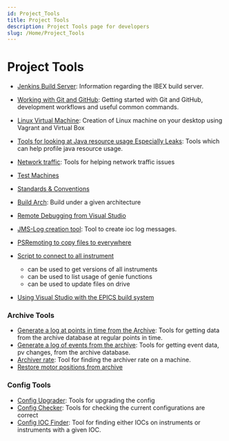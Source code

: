 ```yaml
---
id: Project_Tools
title: Project Tools
description: Project Tools page for developers
slug: /Home/Project_Tools
---
```


# Project Tools

* [Jenkins Build Server](https://github.com/ISISComputingGroup/ibex_developers_manual/wiki/Jenkins-Build-Server): Information regarding the IBEX build server.

* [Working with Git and GitHub](https://github.com/ISISComputingGroup/ibex_developers_manual/wiki/Working-with-git-and-github): Getting started with Git and GitHub, development workflows and useful common commands.

* [Linux Virtual Machine](https://github.com/ISISComputingGroup/ibex_developers_manual/wiki/building-on-linux): Creation of Linux machine on your desktop using Vagrant and Virtual Box
* [Tools for looking at Java resource usage Especially Leaks](https://github.com/ISISComputingGroup/ibex_developers_manual/wiki/Java-Resource-Usage-Tools): Tools which can help profile java resource usage.
* [Network traffic](https://github.com/ISISComputingGroup/ibex_developers_manual/wiki/Network-traffic): Tools for helping network traffic issues
* [Test Machines](https://github.com/ISISComputingGroup/ibex_developers_manual/wiki/Test-Machines)
* [Standards & Conventions](https://github.com/ISISComputingGroup/ibex_developers_manual/wiki/Standards-&-Conventions)
* [Build Arch](https://github.com/ISISComputingGroup/ibex_developers_manual/wiki/Build-Arch): Build under a given architecture
* [Remote Debugging from Visual Studio](https://github.com/ISISComputingGroup/ibex_developers_manual/wiki/Remote-Debugging-from-Visual-Studio)
* [JMS-Log creation tool](https://github.com/ISISComputingGroup/ibex_developers_manual/wiki/Ioc-message-logging#development-tools): Tool to create ioc log messages.
* [PSRemoting to copy files to everywhere](https://github.com/ISISComputingGroup/ibex_developers_manual/wiki/PS-Remote)
* [Script to connect to all instrument](https://github.com/ISISComputingGroup/ibex_developers_manual/wiki/Script-to-connect-to-all-instruments)
    - can be used to get versions of all instruments
    - can be used to list usage of genie functions
    - can be used to update files on drive
* [Using Visual Studio with the EPICS build system](https://github.com/ISISComputingGroup/ibex_developers_manual/wiki/Using-Visual-Studio-with-the-EPICS-build-system)

### Archive Tools

* [Generate a log at points in time from the Archive](https://github.com/ISISComputingGroup/ibex_developers_manual/wiki/Archive-Time-Log): Tools for getting data from the archive database at regular points in time.
* [Generate a log of events from the archive](https://github.com/ISISComputingGroup/ibex_developers_manual/wiki/Archive-Event-Log): Tools for getting event data, pv changes, from the archive database.
* [Archiver rate](https://github.com/ISISComputingGroup/ibex_developers_manual/wiki/archive-rates): Tool for finding the archiver rate on a machine.
* [Restore motor positions from archive](https://github.com/ISISComputingGroup/ibex_developers_manual/wiki/Restore-Motor-Positions-from-Archive)

### Config Tools

* [Config Upgrader](https://github.com/ISISComputingGroup/ibex_developers_manual/wiki/Config-Upgrader): Tools for upgrading the config
* [Config Checker](https://github.com/ISISComputingGroup/ibex_developers_manual/wiki/Config-Checker): Tools for checking the current configurations are correct
* [Config IOC Finder](https://github.com/ISISComputingGroup/ibex_developers_manual/wiki/Config-IOC-Finder): Tool for finding either IOCs on instruments or instruments with a given IOC.
